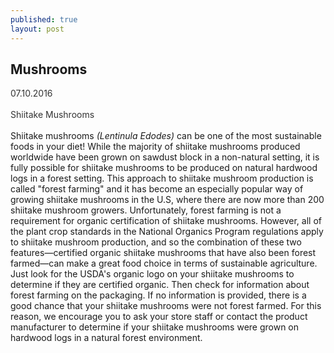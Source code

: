 ```yaml
---
published: true
layout: post
---
```

<h2> Mushrooms</h2>
<p> <span style="color:#333333">07.10.2016<br/><br/> Shiitake Mushrooms</span><br/><br/>Shiitake mushrooms <i>(Lentinula Edodes)</i> can be one of the most sustainable foods in your diet! While the majority of shiitake mushrooms produced worldwide have been grown on sawdust block in a non-natural setting, it is fully possible for shiitake mushrooms to be produced on natural hardwood logs in a forest setting. This approach to shiitake mushroom production is called "forest farming" and it has become an especially popular way of growing shiitake mushrooms in the U.S, where there are now more than 200 shiitake mushroom growers. Unfortunately, forest farming is not a requirement for organic certification of shiitake mushrooms. However, all of the plant crop standards in the National Organics Program regulations apply to shiitake mushroom production, and so the combination of these two features—certified organic shiitake mushrooms that have also been forest farmed—can make a great food choice in terms of sustainable agriculture. Just look for the USDA's organic logo on your shiitake mushrooms to determine if they are certified organic. Then check for information about forest farming on the packaging. If no information is provided, there is a good chance that your shiitake mushrooms were not forest farmed. For this reason, we encourage you to ask your store staff or contact the product manufacturer to determine if your shiitake mushrooms were grown on hardwood logs in a natural forest environment.</p>
